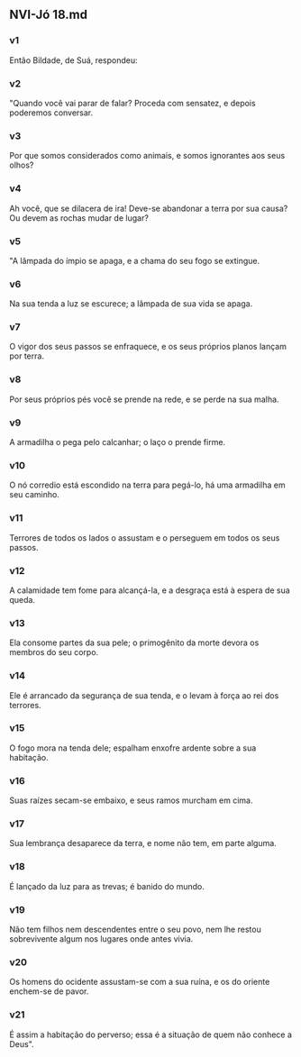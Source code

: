 ## NVI-Jó 18.md
### v1
 Então Bildade, de Suá, respondeu:
### v2
 "Quando você vai parar de falar? Proceda com sensatez, e depois poderemos conversar.
### v3
 Por que somos considerados como animais, e somos ignorantes aos seus olhos?
### v4
 Ah você, que se dilacera de ira! Deve-se abandonar a terra por sua causa? Ou devem as rochas mudar de lugar?
### v5
 "A lâmpada do ímpio se apaga, e a chama do seu fogo se extingue.
### v6
 Na sua tenda a luz se escurece; a lâmpada de sua vida se apaga.
### v7
 O vigor dos seus passos se enfraquece, e os seus próprios planos lançam por terra.
### v8
 Por seus próprios pés você se prende na rede, e se perde na sua malha.
### v9
 A armadilha o pega pelo calcanhar; o laço o prende firme.
### v10
 O nó corredio está escondido na terra para pegá-lo, há uma armadilha em seu caminho.
### v11
 Terrores de todos os lados o assustam e o perseguem em todos os seus passos.
### v12
 A calamidade tem fome para alcançá-la, e a desgraça está à espera de sua queda.
### v13
 Ela consome partes da sua pele; o primogênito da morte devora os membros do seu corpo.
### v14
 Ele é arrancado da segurança de sua tenda, e o levam à força ao rei dos terrores.
### v15
 O fogo mora na tenda dele; espalham enxofre ardente sobre a sua habitação.
### v16
 Suas raízes secam-se embaixo, e seus ramos murcham em cima.
### v17
 Sua lembrança desaparece da terra, e nome não tem, em parte alguma.
### v18
 É lançado da luz para as trevas; é banido do mundo.
### v19
 Não tem filhos nem descendentes entre o seu povo, nem lhe restou sobrevivente algum nos lugares onde antes vivia.
### v20
 Os homens do ocidente assustam-se com a sua ruína, e os do oriente enchem-se de pavor.
### v21
 É assim a habitação do perverso; essa é a situação de quem não conhece a Deus".
